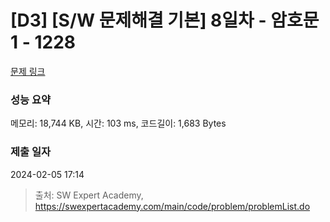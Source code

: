 # [D3] [S/W 문제해결 기본] 8일차 - 암호문1 - 1228 

[문제 링크](https://swexpertacademy.com/main/code/problem/problemDetail.do?contestProbId=AV14w-rKAHACFAYD) 

### 성능 요약

메모리: 18,744 KB, 시간: 103 ms, 코드길이: 1,683 Bytes

### 제출 일자

2024-02-05 17:14



> 출처: SW Expert Academy, https://swexpertacademy.com/main/code/problem/problemList.do